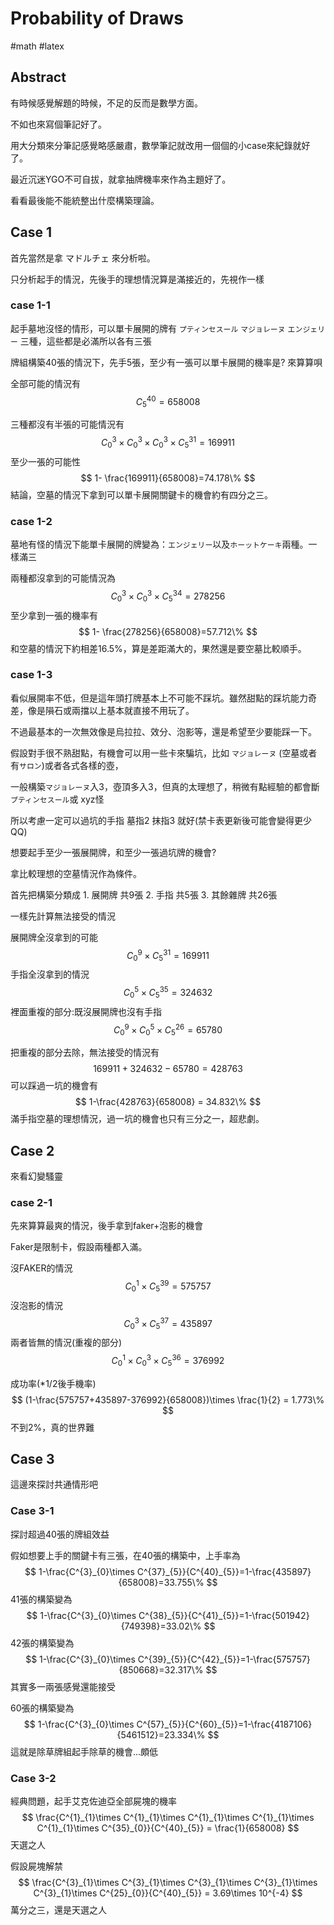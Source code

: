 # Probability of Draws

#math #latex

## Abstract

有時候感覺解題的時候，不足的反而是數學方面。

不如也來寫個筆記好了。

用大分類來分筆記感覺略感嚴肅，數學筆記就改用一個個的小case來紀錄就好了。



最近沉迷YGO不可自拔，就拿抽牌機率來作為主題好了。

看看最後能不能統整出什麼構築理論。



## Case 1 

首先當然是拿 マドルチェ 來分析啦。

只分析起手的情況，先後手的理想情況算是滿接近的，先視作一樣

### case 1-1

起手墓地沒怪的情形，可以單卡展開的牌有 `プティンセスール` `マジョレーヌ` `エンジェリー` 三種，這些都是必滿所以各有三張

牌組構築40張的情況下，先手5張，至少有一張可以單卡展開的機率是? 來算算唄



全部可能的情況有
$$
C^{40}_{5}=658008
$$


三種都沒有半張的可能情況有
$$
C^{3}_{0}\times C^{3}_{0}\times C^{3}_{0}\times C^{31}_{5} = 169911
$$
至少一張的可能性
$$
1- \frac{169911}{658008}=74.178\%
$$
結論，空墓的情況下拿到可以單卡展開關鍵卡的機會約有四分之三。

### case 1-2

墓地有怪的情況下能單卡展開的牌變為：`エンジェリー`以及`ホーットケーキ`兩種。一樣滿三

兩種都沒拿到的可能情況為
$$
C^{3}_{0}\times C^{3}_{0}\times C^{34}_{5}=278256
$$
至少拿到一張的機率有
$$
1- \frac{278256}{658008}=57.712\%
$$
和空墓的情況下約相差16.5%，算是差距滿大的，果然還是要空墓比較順手。



### case 1-3

看似展開率不低，但是這年頭打牌基本上不可能不踩坑。雖然甜點的踩坑能力奇差，像是隕石或兩擋以上基本就直接不用玩了。

不過最基本的一次無效像是烏拉拉、效分、泡影等，還是希望至少要能踩一下。



假設對手很不熟甜點，有機會可以用一些卡來騙坑，比如 `マジョレーヌ` (空墓或者有`サロン`)或者各式各樣的壺，

一般構築`マジョレーヌ`入3，壺頂多入3，但真的太理想了，稍微有點經驗的都會斷`プティンセスール`或 xyz怪

所以考慮一定可以過坑的手指 墓指2 抹指3 就好(禁卡表更新後可能會變得更少QQ)

想要起手至少一張展開牌，和至少一張過坑牌的機會?



拿比較理想的空墓情況作為條件。

首先把構築分類成 1. 展開牌 共9張 2. 手指 共5張 3. 其餘雜牌 共26張



一樣先計算無法接受的情況

展開牌全沒拿到的可能
$$
C^{9}_{0}\times C^{31}_{5} = 169911
$$
手指全沒拿到的情況
$$
C^{5}_{0}\times C^{35}_{5} = 324632
$$
裡面重複的部分:既沒展開牌也沒有手指
$$
C^{9}_{0}\times C^{5}_{0}\times C^{26}_{5} = 65780
$$


把重複的部分去除，無法接受的情況有
$$
169911+324632-65780=428763
$$
可以踩過一坑的機會有
$$
1-\frac{428763}{658008} = 34.832\%
$$
滿手指空墓的理想情況，過一坑的機會也只有三分之一，超悲劇。



## Case 2

來看幻變騷靈

### case 2-1 

先來算算最爽的情況，後手拿到faker+泡影的機會

Faker是限制卡，假設兩種都入滿。

沒FAKER的情況
$$
C^{1}_{0}\times C^{39}_{5}=575757
$$
沒泡影的情況
$$
C^{3}_{0}\times C^{37}_{5}=435897
$$
兩者皆無的情況(重複的部分)
$$
C^{1}_{0}\times C^{3}_{0}\times C^{36}_{5}=376992
$$


成功率(*1/2後手機率)
$$
(1-\frac{575757+435897-376992}{658008})\times \frac{1}{2} = 1.773\%
$$
不到2%，真的世界難

## Case 3

這邊來探討共通情形吧

### Case 3-1

探討超過40張的牌組效益

假如想要上手的關鍵卡有三張，在40張的構築中，上手率為
$$
1-\frac{C^{3}_{0}\times C^{37}_{5}}{C^{40}_{5}}=1-\frac{435897}{658008}=33.755\%
$$
41張的構築變為
$$
1-\frac{C^{3}_{0}\times C^{38}_{5}}{C^{41}_{5}}=1-\frac{501942}{749398}=33.02\%
$$
42張的構築變為
$$
1-\frac{C^{3}_{0}\times C^{39}_{5}}{C^{42}_{5}}=1-\frac{575757}{850668}=32.317\%
$$
其實多一兩張感覺還能接受



60張的構築變為
$$
1-\frac{C^{3}_{0}\times C^{57}_{5}}{C^{60}_{5}}=1-\frac{4187106}{5461512}=23.334\%
$$
這就是除草牌組起手除草的機會...頗低



### Case 3-2

經典問題，起手艾克佐迪亞全部屍塊的機率
$$
\frac{C^{1}_{1}\times C^{1}_{1}\times C^{1}_{1}\times C^{1}_{1}\times C^{1}_{1}\times C^{35}_{0}}{C^{40}_{5}} = \frac{1}{658008}
$$
天選之人



假設屍塊解禁
$$
\frac{C^{3}_{1}\times C^{3}_{1}\times C^{3}_{1}\times C^{3}_{1}\times C^{3}_{1}\times C^{25}_{0}}{C^{40}_{5}} = 3.69\times 10^{-4}
$$
萬分之三，還是天選之人
